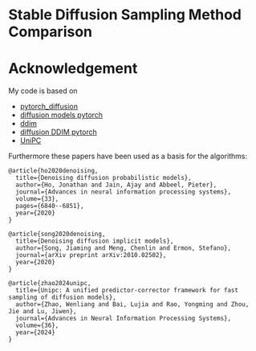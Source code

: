 # Stable Diffusion Sampling Method Comparison



# Acknowledgement

My code is based on 
* [pytorch_diffusion](https://github.com/pesser/pytorch_diffusion)
* [diffusion models pytorch](https://github.com/dome272/Diffusion-Models-pytorch/)
* [ddim](https://github.com/ermongroup/ddim)
* [diffusion DDIM pytorch](https://github.com/Alokia/diffusion-DDIM-pytorch)
* [UniPC](https://github.com/wl-zhao/UniPC)

Furthermore these papers have been used as a basis for the algorithms:
```
@article{ho2020denoising,
  title={Denoising diffusion probabilistic models},
  author={Ho, Jonathan and Jain, Ajay and Abbeel, Pieter},
  journal={Advances in neural information processing systems},
  volume={33},
  pages={6840--6851},
  year={2020}
}
```
```
@article{song2020denoising,
  title={Denoising diffusion implicit models},
  author={Song, Jiaming and Meng, Chenlin and Ermon, Stefano},
  journal={arXiv preprint arXiv:2010.02502},
  year={2020}
}
```
```
@article{zhao2024unipc,
  title={Unipc: A unified predictor-corrector framework for fast sampling of diffusion models},
  author={Zhao, Wenliang and Bai, Lujia and Rao, Yongming and Zhou, Jie and Lu, Jiwen},
  journal={Advances in Neural Information Processing Systems},
  volume={36},
  year={2024}
}
```
